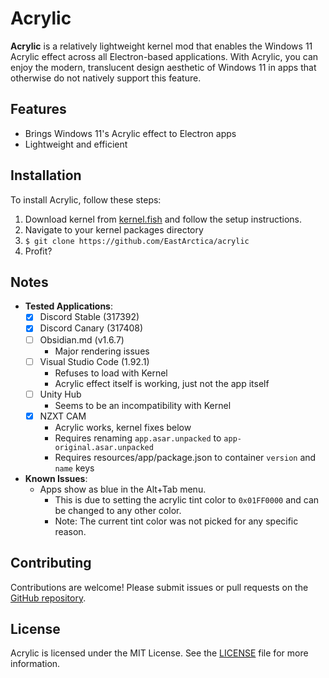 # Acrylic
**Acrylic** is a relatively lightweight kernel mod that enables the Windows 11 Acrylic effect across all Electron-based applications. With Acrylic, you can enjoy the modern, translucent design aesthetic of Windows 11 in apps that otherwise do not natively support this feature.

## Features
- Brings Windows 11's Acrylic effect to Electron apps
- Lightweight and efficient

## Installation
To install Acrylic, follow these steps:

1. Download kernel from [kernel.fish](kernel.fish) and follow the setup instructions.
2. Navigate to your kernel packages directory
3. `$ git clone https://github.com/EastArctica/acrylic`
4. Profit?

## Notes
- **Tested Applications**:
  - [x] Discord Stable (317392)
  - [x] Discord Canary (317408)
  - [ ] Obsidian.md (v1.6.7)
    - Major rendering issues
  - [ ] Visual Studio Code (1.92.1)
    - Refuses to load with Kernel
    - Acrylic effect itself is working, just not the app itself
  - [ ] Unity Hub
    - Seems to be an incompatibility with Kernel
  - [x] NZXT CAM
    - Acrylic works, kernel fixes below
    - Requires renaming `app.asar.unpacked` to `app-original.asar.unpacked`
    - Requires resources/app/package.json to container `version` and `name` keys
- **Known Issues**:
  - Apps show as blue in the Alt+Tab menu.
    - This is due to setting the acrylic tint color to `0x01FF0000` and can be changed to any other color.
    - Note: The current tint color was not picked for any specific reason.

## Contributing
Contributions are welcome! Please submit issues or pull requests on the [GitHub repository](https://github.com/EastArctica/acrylic).

## License
Acrylic is licensed under the MIT License. See the [LICENSE](https://github.com/EastArctica/acrylic/blob/main/LICENSE) file for more information.

